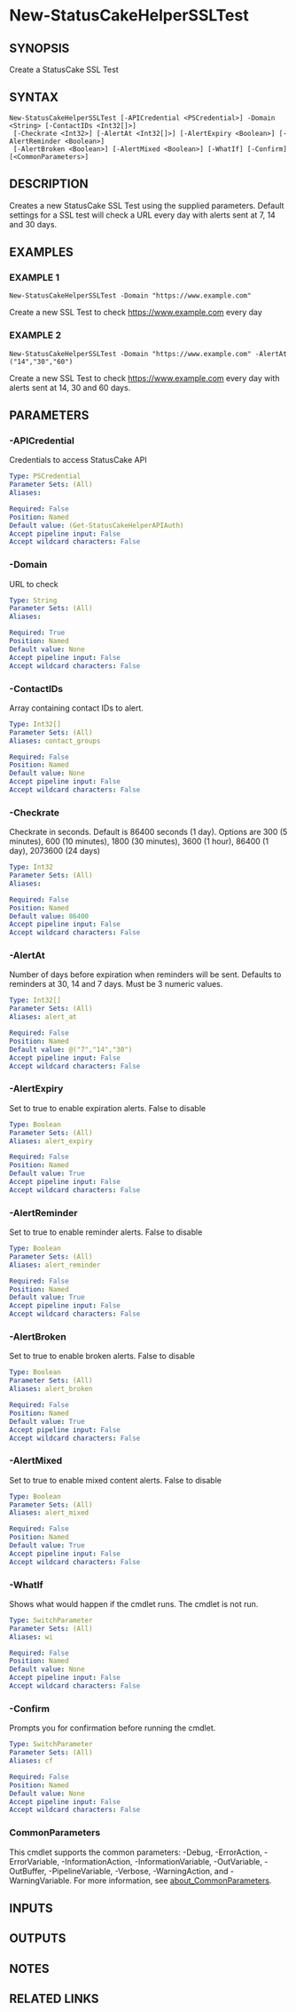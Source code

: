 # New-StatusCakeHelperSSLTest

## SYNOPSIS
Create a StatusCake SSL Test

## SYNTAX

```
New-StatusCakeHelperSSLTest [-APICredential <PSCredential>] -Domain <String> [-ContactIDs <Int32[]>]
 [-Checkrate <Int32>] [-AlertAt <Int32[]>] [-AlertExpiry <Boolean>] [-AlertReminder <Boolean>]
 [-AlertBroken <Boolean>] [-AlertMixed <Boolean>] [-WhatIf] [-Confirm] [<CommonParameters>]
```

## DESCRIPTION
Creates a new StatusCake SSL Test using the supplied parameters.
Default settings for a SSL test will check a URL every day with alerts sent at 7, 14 and 30 days.

## EXAMPLES

### EXAMPLE 1
```
New-StatusCakeHelperSSLTest -Domain "https://www.example.com"
```

Create a new SSL Test to check https://www.example.com every day

### EXAMPLE 2
```
New-StatusCakeHelperSSLTest -Domain "https://www.example.com" -AlertAt ("14","30","60")
```

Create a new SSL Test to check https://www.example.com every day with alerts sent at 14, 30 and 60 days.

## PARAMETERS

### -APICredential
Credentials to access StatusCake API

```yaml
Type: PSCredential
Parameter Sets: (All)
Aliases:

Required: False
Position: Named
Default value: (Get-StatusCakeHelperAPIAuth)
Accept pipeline input: False
Accept wildcard characters: False
```

### -Domain
URL to check

```yaml
Type: String
Parameter Sets: (All)
Aliases:

Required: True
Position: Named
Default value: None
Accept pipeline input: False
Accept wildcard characters: False
```

### -ContactIDs
Array containing contact IDs to alert.

```yaml
Type: Int32[]
Parameter Sets: (All)
Aliases: contact_groups

Required: False
Position: Named
Default value: None
Accept pipeline input: False
Accept wildcard characters: False
```

### -Checkrate
Checkrate in seconds.
Default is 86400 seconds (1 day).
Options are 300 (5 minutes), 600 (10 minutes), 1800 (30 minutes), 3600 (1 hour), 86400 (1 day), 2073600 (24 days)

```yaml
Type: Int32
Parameter Sets: (All)
Aliases:

Required: False
Position: Named
Default value: 86400
Accept pipeline input: False
Accept wildcard characters: False
```

### -AlertAt
Number of days before expiration when reminders will be sent.
Defaults to reminders at 30, 14 and 7 days.
Must be 3 numeric values.

```yaml
Type: Int32[]
Parameter Sets: (All)
Aliases: alert_at

Required: False
Position: Named
Default value: @("7","14","30")
Accept pipeline input: False
Accept wildcard characters: False
```

### -AlertExpiry
Set to true to enable expiration alerts.
False to disable

```yaml
Type: Boolean
Parameter Sets: (All)
Aliases: alert_expiry

Required: False
Position: Named
Default value: True
Accept pipeline input: False
Accept wildcard characters: False
```

### -AlertReminder
Set to true to enable reminder alerts.
False to disable

```yaml
Type: Boolean
Parameter Sets: (All)
Aliases: alert_reminder

Required: False
Position: Named
Default value: True
Accept pipeline input: False
Accept wildcard characters: False
```

### -AlertBroken
Set to true to enable broken alerts.
False to disable

```yaml
Type: Boolean
Parameter Sets: (All)
Aliases: alert_broken

Required: False
Position: Named
Default value: True
Accept pipeline input: False
Accept wildcard characters: False
```

### -AlertMixed
Set to true to enable mixed content alerts.
False to disable

```yaml
Type: Boolean
Parameter Sets: (All)
Aliases: alert_mixed

Required: False
Position: Named
Default value: True
Accept pipeline input: False
Accept wildcard characters: False
```

### -WhatIf
Shows what would happen if the cmdlet runs.
The cmdlet is not run.

```yaml
Type: SwitchParameter
Parameter Sets: (All)
Aliases: wi

Required: False
Position: Named
Default value: None
Accept pipeline input: False
Accept wildcard characters: False
```

### -Confirm
Prompts you for confirmation before running the cmdlet.

```yaml
Type: SwitchParameter
Parameter Sets: (All)
Aliases: cf

Required: False
Position: Named
Default value: None
Accept pipeline input: False
Accept wildcard characters: False
```

### CommonParameters
This cmdlet supports the common parameters: -Debug, -ErrorAction, -ErrorVariable, -InformationAction, -InformationVariable, -OutVariable, -OutBuffer, -PipelineVariable, -Verbose, -WarningAction, and -WarningVariable. For more information, see [about_CommonParameters](http://go.microsoft.com/fwlink/?LinkID=113216).

## INPUTS

## OUTPUTS

## NOTES

## RELATED LINKS
